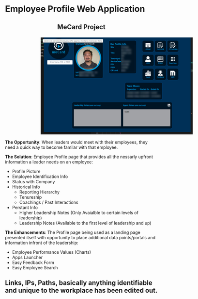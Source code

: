 # Employee Profile Web Application

## <p style="text-align:center">MeCard Project</p>

<img src="https://github.com/nxbit/work-examples/blob/employee-profile-app/employee-profile-app/mecard_leadership_landing.png?raw=true" class="meCardScreenshot"/>

**The Opportunity**: When leaders would meet with their employees, they need a quick way to become familar with that employee.

**The Solution**: Employee Profile page that provides all the nessarly upfront information a leader needs on an employee:

- Profile Picture
- Employee Identification Info
- Status with Company
- Historical Info
  - Reporting Hierarchy
  - Tenureship
  - Coachings / Past Interactions
- Perstant Info
  - Higher Leadership Notes (Only Avaialble to certain levels of leadership)
  - Leadership Notes (Available to the first level of leadership and up)

**The Enhancements**: The Profile page being used as a landing page presented itself with opportunity to place additional data points/portals and information infront of the leadership:

- Employee Performance Values (Charts)
- Apps Launcher
- Easy Feedback Form
- Easy Employee Search

## Links, IPs, Paths, basically anything identifiable and unique to the workplace has been edited out.

<style>
  .meCardScreenshot{
    height: 20rem;
    width: auto;
    margin-left:23%
  }
</style>
